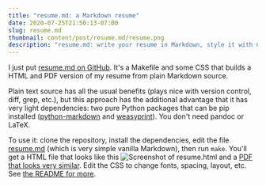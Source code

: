 ```yaml
---
title: "resume.md: a Markdown resume"
date: 2020-07-25T21:50:13-07:00
slug: resume.md
thumbnail: content/post/resume.md/resume.png
description: "resume.md: write your resume in Markdown, style it with CSS, output to HTML and PDF."
---
```


I just put [resume.md on GitHub](https://github.com/williamsmj/resume.md). It's
a Makefile and some CSS that builds a HTML and PDF version of my resume from
plain Markdown source. 

Plain text source has all the usual benefits (plays nice with version control,
diff, grep, etc.), but this approach has the additional advantage that it has
very light dependencies: two pure Python packages that can be pip installed
([python-markdown](https://python-markdown.github.io/) and
[weasyprint](https://weasyprint.org/)). You don't need pandoc or LaTeX.

To use it: clone the repository, install the dependencies, edit the
file
[resume.md](https://raw.githubusercontent.com/williamsmj/resume.md/main/resume.md)
(which is very simple vanilla Markdown), then run `make`. You'll get
a HTML file that looks like this ![Screenshot of
resume.html](https://raw.githubusercontent.com/williamsmj/resume.md/main/resume.png)
and a [PDF that looks very
similar](https://raw.githubusercontent.com/williamsmj/resume.md/main/resume.pdf).
Edit the CSS to change fonts, spacing, layout, etc. See [the README for
more](https://github.com/williamsmj/resume.md).
